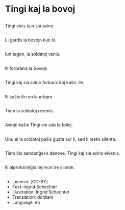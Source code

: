 # Tingi kaj la bovoj

##
Tingi vivis kun sia avino.

##
Li gardis la bovojn kun ŝi.

##
Iun tagon, la soldatoj venis.

##
Ili forprenis la bovojn.

##
Tingi kaj sia avino forkuris kaj kaŝis ilin.

##
Ili kaŝis ilin en la arbaro.

##
Tiam la soldatoj revenis.

##
Avinjo kaŝis Tingi-on sub la folioj.

##
Unu el la soldatoj paŝis ĝuste sur li, sed li restis silenta.

##
Tiam ĉio sendanĝeris denove, Tingi kaj sia avino elvenis.

##
Ili alproksimiĝis hejmon tre silente.

##
* License: [CC-BY]
* Text: Ingrid Schechter
* Illustration: Ingrid Schechter
* Translation: dohliam
* Language: eo

